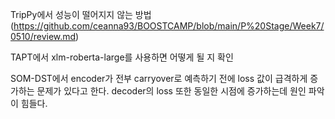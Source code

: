 TripPy에서 성능이 떨어지지 않는 방법 (https://github.com/ceanna93/BOOSTCAMP/blob/main/P%20Stage/Week7/0510/review.md)

TAPT에서 xlm-roberta-large를 사용하면 어떻게 될 지 확인 

SOM-DST에서 encoder가 전부 carryover로 예측하기 전에 loss 값이 급격하게 증가하는 문제가 있다고 한다. decoder의 loss 또한 동일한 시점에 증가하는데 원인 파악이 힘들다.

